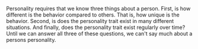 Personality requires that we know three things about a person. First, is how
different is the behavior compared to others. That is, how unique is the
behavior. Second, is does the personality trait exist in many different
situations. And finally, does the personality trait exist regularly over time?
Until we can answer all three of these questions, we can't say much about a
persons personality.
